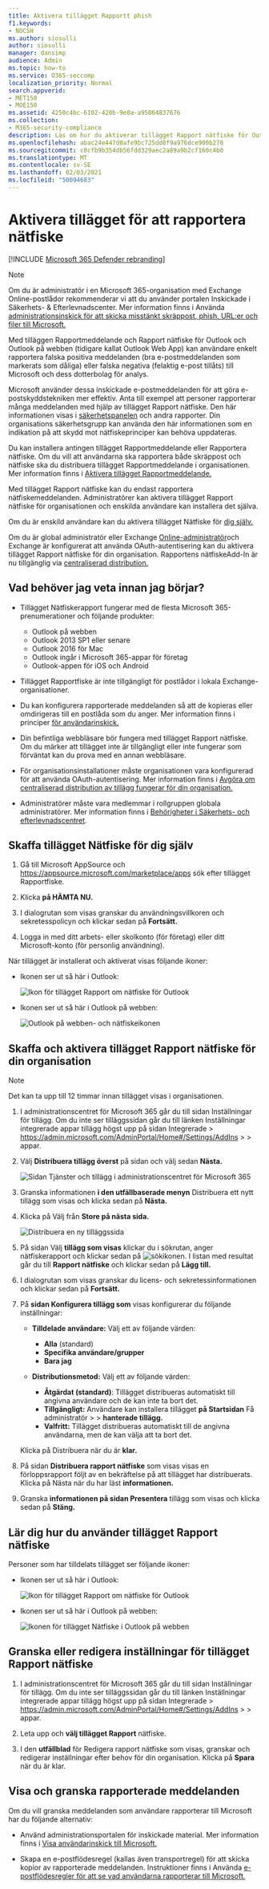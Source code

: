 ```yaml
---
title: Aktivera tillägget Rapportt phish
f1.keywords:
- NOCSH
ms.author: siosulli
author: siosulli
manager: dansimp
audience: Admin
ms.topic: how-to
ms.service: O365-seccomp
localization_priority: Normal
search.appverid:
- MET150
- MOE150
ms.assetid: 4250c4bc-6102-420b-9e0a-a95064837676
ms.collection:
- M365-security-compliance
description: Läs om hur du aktiverar tillägget Rapport nätfiske för Outlook och Outlook på webben för enskilda användare eller hela organisationen.
ms.openlocfilehash: abac24e447d0afe9bc725dd8f9a976dce900b278
ms.sourcegitcommit: c0cfb9b354db56fdd329aec2a89a9b2cf160c4b0
ms.translationtype: MT
ms.contentlocale: sv-SE
ms.lasthandoff: 02/03/2021
ms.locfileid: "50094683"
---
```

# <a name="enable-the-report-phishing-add-in"></a>Aktivera tillägget för att rapportera nätfiske

[!INCLUDE [Microsoft 365 Defender rebranding](../includes/microsoft-defender-for-office.md)]


> [!NOTE]
> Om du är administratör i en Microsoft 365-organisation med Exchange Online-postlådor rekommenderar vi att du använder portalen Inskickade i Säkerhets- & Efterlevnadscenter. Mer information finns i Använda [administrationsinskick för att skicka misstänkt skräppost, phish, URL:er och filer till Microsoft.](admin-submission.md)

Med tilläggen Rapportmeddelande och Rapport nätfiske för Outlook och Outlook på webben (tidigare kallat Outlook Web App) kan användare enkelt rapportera falska positiva meddelanden (bra e-postmeddelanden som markerats som dåliga) eller falska negativa (felaktig e-post tillåts) till Microsoft och dess dotterbolag för analys.

Microsoft använder dessa inskickade e-postmeddelanden för att göra e-postskyddstekniken mer effektiv. Anta till exempel att personer rapporterar många meddelanden med hjälp av tillägget Rapport nätfiske. Den här informationen visas i [säkerhetspanelen](security-dashboard.md) och andra rapporter. Din organisations säkerhetsgrupp kan använda den här informationen som en indikation på att skydd mot nätfiskeprinciper kan behöva uppdateras.

Du kan installera antingen tillägget Rapportmeddelande eller Rapportera nätfiske. Om du vill att användarna ska rapportera både skräppost och nätfiske ska du distribuera tillägget Rapportmeddelande i organisationen. Mer information finns i [Aktivera tillägget Rapportmeddelande.](enable-the-report-message-add-in.md)

Med tillägget Rapport nätfiske kan du endast rapportera nätfiskemeddelanden. Administratörer kan aktivera tillägget Rapport nätfiske för organisationen och enskilda användare kan installera det själva.

Om du är enskild användare kan du aktivera tillägget Nätfiske för [dig själv.](#get-the-report-phishing-add-in-for-yourself)

Om du är global administratör eller Exchange [Online-administratör](#get-and-enable-the-report-phishing-add-in-for-your-organization)och Exchange är konfigurerat att använda OAuth-autentisering kan du aktivera tillägget Rapport nätfiske för din organisation. Rapportens nätfiskeAdd-In är nu tillgänglig via [centraliserad distribution.](https://docs.microsoft.com/microsoft-365/admin/manage/centralized-deployment-of-add-ins)

## <a name="what-do-you-need-to-know-before-you-begin"></a>Vad behöver jag veta innan jag börjar?

- Tillägget Nätfiskerapport fungerar med de flesta Microsoft 365-prenumerationer och följande produkter:

  - Outlook på webben
  - Outlook 2013 SP1 eller senare
  - Outlook 2016 för Mac
  - Outlook ingår i Microsoft 365-appar för företag
  - Outlook-appen för iOS och Android

- Tillägget Rapportfiske är inte tillgängligt för postlådor i lokala Exchange-organisationer.

- Du kan konfigurera rapporterade meddelanden så att de kopieras eller omdirigeras till en postlåda som du anger. Mer information finns i principer [för användarinskick.](user-submission.md)

- Din befintliga webbläsare bör fungera med tillägget Rapport nätfiske. Om du märker att tillägget inte är tillgängligt eller inte fungerar som förväntat kan du prova med en annan webbläsare.

- För organisationsinstallationer måste organisationen vara konfigurerad för att använda OAuth-autentisering. Mer information finns i [Avgöra om centraliserad distribution av tillägg fungerar för din organisation.](../../admin/manage/centralized-deployment-of-add-ins.md)

- Administratörer måste vara medlemmar i rollgruppen globala administratörer. Mer information finns i [Behörigheter i Säkerhets- och efterlevnadscentret](permissions-in-the-security-and-compliance-center.md).

## <a name="get-the-report-phishing-add-in-for-yourself"></a>Skaffa tillägget Nätfiske för dig själv

1. Gå till Microsoft AppSource och <https://appsource.microsoft.com/marketplace/apps> sök efter tillägget Rapportfiske.

2. Klicka **på HÄMTA NU.**

3. I dialogrutan som visas granskar du användningsvillkoren och sekretesspolicyn och klickar sedan på **Fortsätt.**

4. Logga in med ditt arbets- eller skolkonto (för företag) eller ditt Microsoft-konto (för personlig användning).

När tillägget är installerat och aktiverat visas följande ikoner:

- Ikonen ser ut så här i Outlook:

  ![Ikon för tillägget Rapport om nätfiske för Outlook](../../media/Outlook-ReportPhishing.png)

- Ikonen ser ut så här i Outlook på webben:

  ![Outlook på webben- och nätfiskeikonen](../../media/OWA-ReportPhishing.png)

## <a name="get-and-enable-the-report-phishing-add-in-for-your-organization"></a>Skaffa och aktivera tillägget Rapport nätfiske för din organisation

> [!NOTE]
> Det kan ta upp till 12 timmar innan tillägget visas i organisationen.

1. I administrationscentret för Microsoft 365 går  du till sidan Inställningar för tillägg. Om du inte ser tilläggssidan går du till länken Inställningar integrerade appar tillägg högst upp på sidan Integrerade \>  <https://admin.microsoft.com/AdminPortal/Home#/Settings/AddIns>   \>  \>  appar. 

2. Välj **Distribuera tillägg överst** på sidan och välj sedan **Nästa.**

   ![Sidan Tjänster och tillägg i administrationscentret för Microsoft 365](../../media/ServicesAddInsPageNewM365AdminCenter.png)

3. Granska informationen **i den utfällbaserade menyn** Distribuera ett nytt tillägg som visas och klicka sedan på **Nästa.**

4. Klicka på Välj från **Store på nästa sida.**

   ![Distribuera en ny tilläggssida](../../media/NewAddInScreen2.png)

5. På sidan Välj **tillägg som visas** klickar  du i sökrutan, anger nätfiskerapport och klickar sedan på  ![ sökikonen. ](../../media/search-icon.png) I listan med resultat går du till **Rapport nätfiske** och klickar sedan på **Lägg till.**

6. I dialogrutan som visas granskar du licens- och sekretessinformationen och klickar sedan på **Fortsätt.**

7. På **sidan Konfigurera tillägg som** visas konfigurerar du följande inställningar:

   - **Tilldelade användare:** Välj ett av följande värden:

     - **Alla** (standard)
     - **Specifika användare/grupper**
     - **Bara jag**

   - **Distributionsmetod:** Välj ett av följande värden:

     - **Åtgärdat (standard)**: Tillägget distribueras automatiskt till angivna användare och de kan inte ta bort det.
     - **Tillgängligt:** Användare kan installera tillägget **på Startsidan** Få administratör \>  \> **hanterade tillägg.**
     - **Valfritt:** Tillägget distribueras automatiskt till de angivna användarna, men de kan välja att ta bort det.

   Klicka på Distribuera när du är **klar.**

8. På sidan **Distribuera rapport nätfiske** som visas visas en förloppsrapport följt av en bekräftelse på att tillägget har distribuerats. Klicka på Nästa när du har läst **informationen.**

9. Granska **informationen på sidan Presentera** tillägg som visas och klicka sedan på **Stäng.**

## <a name="learn-how-to-use-the-report-phishing-add-in"></a>Lär dig hur du använder tillägget Rapport nätfiske

Personer som har tilldelats tillägget ser följande ikoner:

- Ikonen ser ut så här i Outlook:

  ![Ikon för tillägget Rapport om nätfiske för Outlook](../../media/Outlook-ReportPhishing.png)

- Ikonen ser ut så här i Outlook på webben:

  ![Ikonen för tillägget Nätfiske i Outlook på webben](../../media/OWA-ReportPhishing.png)

## <a name="review-or-edit-settings-for-the-report-phishing-add-in"></a>Granska eller redigera inställningar för tillägget Rapport nätfiske

1. I administrationscentret för Microsoft 365 går  du till sidan Inställningar för tillägg. Om du inte ser tilläggssidan går du till länken Inställningar integrerade appar tillägg högst upp på sidan Integrerade \>  <https://admin.microsoft.com/AdminPortal/Home#/Settings/AddIns>   \>  \>  appar. 

2. Leta upp och **välj tillägget Rapport** nätfiske.

3. I den **utfällblad** för Redigera rapport nätfiske som visas, granskar och redigerar inställningar efter behov för din organisation. Klicka på **Spara** när du är klar.

## <a name="view-and-review-reported-messages"></a>Visa och granska rapporterade meddelanden

Om du vill granska meddelanden som användare rapporterar till Microsoft har du följande alternativ:

- Använd administrationsportalen för inskickade material. Mer information finns i [Visa användarinskick till Microsoft.](admin-submission.md#view-user-submissions-to-microsoft)

- Skapa en e-postflödesregel (kallas även transportregel) för att skicka kopior av rapporterade meddelanden. Instruktioner finns i Använda [e-postflödesregler för att se vad användarna rapporterar till Microsoft.](use-mail-flow-rules-to-see-what-your-users-are-reporting-to-microsoft.md)

